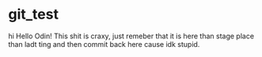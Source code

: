 # git_test
hi
Hello Odin!
This shit is craxy, just remeber that it is here than stage place than ladt ting and then commit back here cause idk stupid.